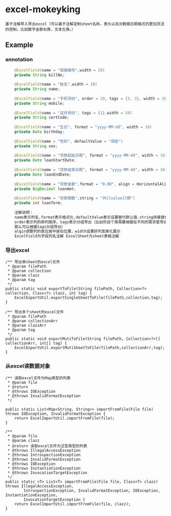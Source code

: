 # excel-mokeyking
	基于注解导入导出excel（可以基于注解定制sheet名称，表头以及对数据日期格式的更加灵活的控制，比如数字金额右靠，文本左靠。）

## Example

### annotation
```java
    @ExcelField(name = "借据编号",width = 20)
	private String billNo;
	
    @ExcelField(name = "姓名",width = 10)
	private String name;
	
    @ExcelField(name = "手机号码", order = 10, tags = {2, 3}, width = 20)
	private String mobile;
	
    @ExcelField(name = "证件号码", tags = {1},width = 50)
	private String certCode;
	
    @ExcelField(name = "生日", format = "yyyy-MM-dd", width = 10)
	private Date birthday;
	
    @ExcelField(name = "性别", defaultValue = "保密")
	private String sex;
	
    @ExcelField(name = "贷款起始日期", format = "yyyy-MM-dd", width = 10)
	private Date loanStartDate;
    
    @ExcelField(name = "贷款结束日期", format = "yyyy-MM-dd", width = 10)
	private Date loanEndDate;
    
    @ExcelField(name = "贷款金额",format = "0.00", align = HorizontalAlignment.RIGHT, width = 10)
	private BigDecimal loanAmt;
	
    @ExcelField(name = "贷款期数",string = "共{{value}}期")
	private int loanTerm;
    
    注解说明：
    name表示列名,format表示格式化,defaultValue表示设置替代默认值,string拼接替代字符串，
    order表示列的排列顺序，tags表示分组导出（比如你这个类需要根据在不同的需求里导出的字段不同，
    那么可以根据tags分组导出）
    algin调整列的居左居中居右位置，width设置好列宽美化展示
    ExcelField为字段列名注解 ExcelSheet为sheet表格注解
```
### 导出excel

    /** 导出单sheet的excel文件
     * @param filePath
     * @param collection
     * @param clazz
     * @param tag
     */
    public static void exportToFile(String filePath, Collection<?> collection, Class<?> clazz, int tag) {
    	ExcelExportUtil.exportSingleSheetToFile(filePath,collection,tag);
    } 

    /** 导出多个sheet的excel文件
     * @param filePath
     * @param collectionArr
     * @param clazzArr
     * @param tag
     */
    public static void exportMutiToFile(String filePath, Collection<?>[] collectionArr, int[] tag) {
    	ExcelExportUtil.exportMutiSheetToFile(filePath,collectionArr,tag);
    } 
### 从excel读数据对象

    /** 读取excel文件为Map类型的列表
     * @param file
     * @return
     * @throws IOException
     * @throws InvalidFormatException
     */
	
    public static List<Map<String, String>> importFromFile(File file) throws IOException, InvalidFormatException {
        return ExcelImportUtil.importFromFile(file);
    }

    /**
     * @param file
     * @param clazz
     * @return 读取excel文件为泛型类型的列表
     * @throws IllegalAccessException
     * @throws IntrospectionException
     * @throws InvalidFormatException
     * @throws IOException
     * @throws InstantiationException
     * @throws InvocationTargetException
     */
    public static <T> List<T> importFromFile(File file, Class<T> clazz) throws IllegalAccessException,
            IntrospectionException, InvalidFormatException, IOException, InstantiationException,
            InvocationTargetException {
        return ExcelImportUtil.importFromFile(file, clazz);
    }
    
